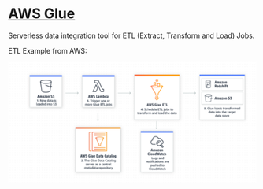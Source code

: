 # [AWS Glue](https://aws.amazon.com/glue/)
Serverless data integration tool for ETL (Extract, Transform and Load) Jobs.

ETL Example from AWS:

![image-20210213105549426](glue.assets/image-20210213105549426.png)

